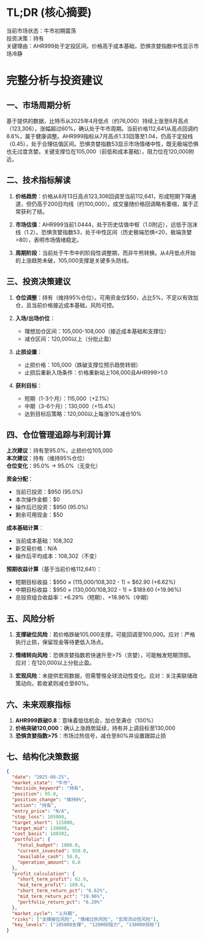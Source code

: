 # TL;DR (核心摘要)
当前市场状态：牛市初期震荡  
投资决策：持有  
关键理由：AHR999处于定投区间，价格高于成本基础，恐惧贪婪指数中性显示市场冷静

# 完整分析与投资建议

## 一、市场周期分析
基于提供的数据，比特币从2025年4月低点（约76,000）持续上涨至8月高点（123,306），涨幅超过60%，确认处于牛市周期。当前价格112,641从高点回调约8.6%，属于健康调整。AHR999指标从7月高点1.33回落至1.04，仍高于定投线（0.45），处于合理估值区间。恐惧贪婪指数53显示市场情绪中性，既无极端恐惧也无过度贪婪。关键支撑位在105,000（前低和成本基础），阻力位在120,000附近。

## 二、技术指标解读
1. **价格趋势**：价格从8月13日高点123,306回调至当前112,641，形成短期下降通道，但仍高于200日均线（约100,000）。成交量随价格回调略有萎缩，属于正常获利了结。
   
2. **市场估值**：AHR999当前1.0444，处于历史估值中枢（1.0附近），远低于泡沫线（1.2）。恐惧贪婪指数53，处于中性区间（历史极端恐惧<20，极端贪婪>80），表明市场情绪稳定。

3. **周期阶段**：当前处于牛市中的阶段性调整期，而非牛熊转换。从4月低点开始的上涨趋势未破，105,000支撑是关键多头防线。

## 三、投资决策建议
1. **仓位调整**：持有（维持95%仓位）。可用资金仅$50，占比5%，不足以有效加仓，且当前价格接近成本基础，风险可控。

2. **入场/出场价位**：
   - 理想加仓区间：105,000-108,000（接近成本基础和支撑位）
   - 减仓区间：120,000以上（分批止盈）
   
3. **止损设置**：
   - 止损价格：105,000（跌破支撑位预示趋势转弱）
   - 止损后重新入场条件：价格重新站上108,000且AHR999>1.0

4. **获利目标**：
   - 短期（1-3个月）：115,000（+2.1%）
   - 中期（3-6个月）：130,000（+15.4%）
   - 达到目标后策略：120,000以上每涨10%减仓10%

## 四、仓位管理追踪与利润计算
**上次建议**：持有至95.0%，止损价位105,000  
**本次建议**：持有（维持95%仓位）  
**仓位变化**：95.0% → 95.0%（无变化）  

**资金分配**：
- 当前已投资：$950 (95.0%)
- 本次操作金额：$0
- 操作后已投资：$950 (95.0%)
- 剩余可用现金：$50

**成本基础计算**：
- 当前成本基础：108,302
- 新交易价格：N/A
- 操作后平均成本：108,302（不变）

**预期收益计算**（基于当前价格112,641）：
- 短期目标收益：$950 × (115,000/108,302 - 1) = $62.90 (+6.62%)
- 中期目标收益：$950 × (130,000/108,302 - 1) = $189.60 (+19.96%)
- 总投资组合收益率：+6.29%（短期）、+18.96%（中期）

## 五、风险分析
1. **支撑破位风险**：若价格跌破105,000支撑，可能回调至100,000。应对：严格执行止损，保留现金等待更低入场点。
   
2. **情绪转向风险**：恐惧贪婪指数若快速升至>75（贪婪），可能触发短期顶部。应对：在120,000以上分批止盈。

3. **宏观风险**：未提供宏观数据，但需警惕全球流动性变化。应对：关注美联储政策动向，若收紧则减仓至80%。

## 六、未来观察指标
1. **AHR999跌破0.8**：意味着低估机会，加仓至满仓（100%）
2. **价格突破120,000**：确认上涨趋势延续，持有并上调目标至130,000
3. **恐惧贪婪指数>75**：市场过热信号，减仓至80%并设置跟踪止损

## 七、结构化决策数据
```json
{
  "date": "2025-08-25",
  "market_state": "牛市",
  "decision_keyword": "持有",
  "position": 95.0,
  "position_change": "维持0%",
  "action": "持有",
  "entry_price": "N/A",
  "stop_loss": 105000,
  "target_short": 115000,
  "target_mid": 130000,
  "cost_basis": 108302,
  "portfolio": {
    "total_budget": 1000.0,
    "current_invested": 950.0,
    "available_cash": 50.0,
    "operation_amount": 0.0
  },
  "profit_calculation": {
    "short_term_profit": 62.9,
    "mid_term_profit": 189.6,
    "short_term_return_pct": "6.62%",
    "mid_term_return_pct": "19.96%",
    "portfolio_return_pct": "6.29%"
  },
  "market_cycle": "上升期",
  "risks": ["支撑破位风险", "情绪过热风险", "宏观流动性风险"],
  "key_levels": ["105000支撑", "120000阻力", "130000目标"]
}
```